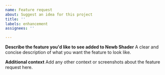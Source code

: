 ```yaml
---
name: Feature request
about: Suggest an idea for this project
title: ''
labels: enhancement
assignees: ''

---
```


**Describe the feature you'd like to see added to Newb Shader**
A clear and concise description of what you want the feature to look like.

**Additional context**
Add any other context or screenshots about the feature request here.
